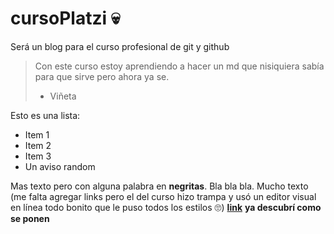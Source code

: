 # cursoPlatzi 💀
Será un blog para el curso profesional de git y github
>Con este curso estoy aprendiendo a hacer un md que nisiquiera sabía para que sirve pero ahora ya se.
> - Viñeta

Esto es una lista:
* Item 1
* Item 2
* Item 3
* Un aviso random

Mas texto pero con alguna palabra en **negritas**. Bla bla bla. Mucho texto (me falta agregar links pero el del curso hizo trampa y usó un editor visual en línea todo bonito que le puso todos los estilos 🙄) [**link**](https://www.google.com) **ya descubrí como se ponen**